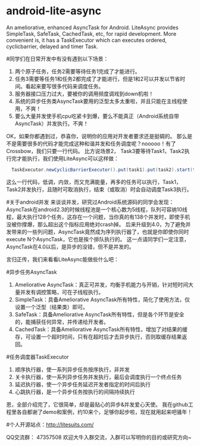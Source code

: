 android-lite-async
==================

An ameliorative, enhanced AsyncTask for Android. LiteAsync provides SimpleTask, SafeTask, CachedTask, etc, for rapid development. More convenient is, it has a TaskExecutor which can executes ordered, cyclicbarrier, delayed and timer Task.

#同学们在日常开发中有没有遇到以下场景：
1. 两个原子任务，任务2需要等待任务1完成了才能进行。
2. 任务3需要等任务1和任务2都完成了才能进行，但是1和2可以并发以节省时间。看起来要写很多代码来调度任务。
3. 服务器接口压力过大，要被你的调用频度调戏到down机啦！
4. 系统的异步任务类AsyncTask要用的泛型太多太重啦，并且只能在主线程使用，不爽！
5. 要么大量并发使手机cpu吃紧卡到爆，要么不能真正（Android系统自带AsyncTask）并发执行。不爽！

OK，如果你都遇到过，恭喜你，说明你的应用对开发者要求还是挺碉的。
那么是不是需要很多的代码才能完成这种和谐并发和任务调度呢？nooooo！有了Crossbow，我们只要一行代码。
比方说场景2， Task3要等待Task1，Task2执行完才能执行，我们使用LiteAsync可以这样做：

```java
  TaskExecutor.newCyclicBarrierExecutor().put(task1).put(task2).start(task3);
```

这么一行代码，低调，内敛，而又充满能量，再多的任务可以执行，Task1，Task2并发执行，且随时可取消执行，结束（或取消）时会自动调度Task3执行。

#关于android并发
来谈谈并发，研究过Android系统源码的同学会发现：AsyncTask在android2.3的时候线程池是一个核心数为5线程，队列可容纳10线程，最大执行128个任务，这存在一个问题，当你真的有138个并发时，即使手机没被你撑爆，那么超出这个指标应用绝对crash掉。
后来升级到4.0，为了避免并发带来的一些列问题，AsyncTask竟然成为序列执行器了，也就是你即使你同时execute N个AsyncTask，它也是挨个排队执行的。
这一点请同学们一定注意，AsyncTask在4.0以后，是异步的没错，但不是并发的。

言归正传，我们来看看LiteAsync能做些什么吧：

#异步任务AsyncTask
1. Ameliorative AsyncTask：真正可并发，均衡手机能力与开销，针对短时间大量并发有调控策略，可在子线程执行。
2. SimpleTask：具备Ameliorative AsyncTask所有特性，简化了使用方法，仅设置一个泛型（结果类）即可。
3. SafeTask：具备Ameliorative AsyncTask所有特性，但是各个环节是安全的，能捕获任何异常，并传递给开发者。
4. CachedTask：具备Ameliorative AsyncTask所有特性，增加了对结果的缓存，可设置一个超时时间，只有在超时后才去异步执行，否则取缓存结果返回。
        
#任务调度器TaskExecutor
1. 顺序执行器，使一系列异步任务按序执行，非并发
2. 关卡执行器，使一系列异步任务并发执行，最后会调度执行一个终点任务
3. 延迟执行器，使一个异步任务延迟开发者指定的时间后执行
4. 心跳执行器，是一个异步任务按执行的间隔持续执行

恩，全部介绍完了，它很简单，却是最贴心的异步&并发爱心天使。
我在github工程里各自都谢了demo和案例，约10来个，足够你起步啦，现在就用起来吧骚年！
    
#个人开源站点：http://litesuits.com/

QQ交流群： 47357508    欢迎大牛入群交流，入群可以写明你的目的或研究方向~
